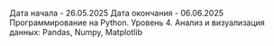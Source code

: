 Дата начала - 26.05.2025
Дата окончания - 06.06.2025	
Программирование на Python. Уровень 4. Анализ и визуализация данных: Pandas, Numpy, Matplotlib	

 
